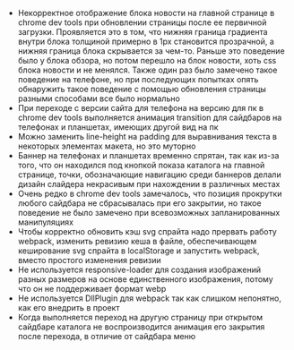 - Некорректное отображение блока новости на  главной странице в chrome dev tools при обновлении страницы после ее первичной загрузки. Проявляется это в том, что нижняя граница градиента внутри блока толщиной примерно в 1px становится прозрачной, а нижняя граница блока скрывается за чем-то. Раньше это поведение было у блока обзора, но потом перешло на блок новости, хоть css блока новости и не менялся. Также один раз было замечено такое поведение на телефоне, но при последующих попытках опять обнаружить такое поведение с помощью обновления страницы разными способами все было нормально
- При переходе с версии сайта для телефона на версию для пк в chrome dev tools выполняется анимация transition для сайдбаров на телефонах и планшетах, имеющих другой вид на пк
- Можно заменить line-height на padding для выравнивания текста в некоторых элементах макета, но это муторно
- Баннер на телефонах и планшетах временно спрятан, так как из-за того, что он находился под кнопкой показа каталога на главной странице, точки, обозначающие навигацию среди баннеров делали дизайн слайдера некрасивым при нахождении в различных местах
- Очень редко в chrome dev tools замечалось, что позиция прокрутки любого сайдбара не сбрасывалась при его закрытии, но такое поведение не было замечено при всевозможных запланированных манипуляциях
- Чтобы корректно обновить кэш svg спрайта надо прервать работу webpack, изменить ревизию кеша в файле, обеспечивающем кеширование svg спрайта в localStorage и запустить webpack, вместо простого изменения ревизии
- Не используется responsive-loader для создания изображений разных размеров на основе единственного изображения, потому что он не поддерживает формат webp
- Не используется DllPlugin для webpack так как слишком непонятно, как его внедрить в проект
- Когда выполняется переход на другую страницу при открытом сайдбаре каталога не воспроизводится анимация его закрытия после перехода, в отличие от сайдбара меню
<!--stackedit_data:
eyJoaXN0b3J5IjpbLTEyOTE2NjUxMTQsNjYzOTM2NTA5LC00Nj
U0NTE5MjFdfQ==
-->
